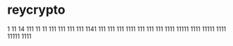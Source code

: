 # reycrypto
1
11
14
111
11
11
111
111
111
111
1141
111
111
111
1111
111
111
111
1111
11111
1111
11111
1111
11111
1111

